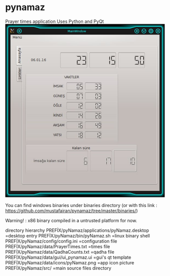# pynamaz
Prayer times application 
Uses Python and  PyQt 
[![pynamaz screenshot](https://github.com/mustafairan/pynamaz/raw/master/screenshot.jpg)](https://github.com/mustafairan/pynamaz/raw/master/screenshot.jpg)

You can find  windows binaries  under binaries directory (or with this link : https://github.com/mustafairan/pynamaz/tree/master/binaries/)

Warning! : x86 binary compiled in a untrusted platform for now.




directory hierarchy
PREFİX/pyNamaz/applications/pyNamaz.desktop   =desktop entry
PREFİX/pyNamaz/bin/pyNamaz.sh                 =linux binary shell
PREFİX/pyNamaz/config/config.ini              =configuration file
PREFİX/pyNamaz/data/PrayerTimes.txt           =times file
PREFİX/pyNamaz/data/QadhaCounts.txt           =qadha file
PREFİX/pyNamaz/data/gui/ui_pynamaz.ui         =gui's qt template
PREFİX/pyNamaz/data/icons/pyNamaz.png         =app icon picture
PREFİX/pyNamaz/src/                           =main source files directory
